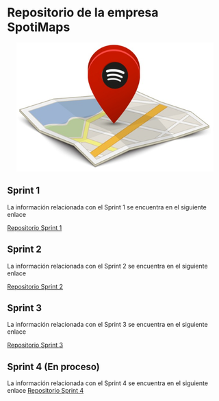 # Repositorio de la empresa SpotiMaps
<p align="center">
  <img width="460" height="300" src="https://github.com/NLopezT04/isi-SpotiMaps/blob/Sprint1/LOGO.jpeg">
</p>

## Sprint 1
La información relacionada con el Sprint 1 se encuentra en el siguiente enlace

[Repositorio Sprint 1](https://github.com/NLopezT04/isi-SpotiMaps/tree/Sprint1)

## Sprint 2
La información relacionada con el Sprint 2 se encuentra en el siguiente enlace

[Repositorio Sprint 2](https://github.com/NLopezT04/isi-SpotiMaps/tree/Sprint2)

## Sprint 3
La información relacionada con el Sprint 3 se encuentra en el siguiente enlace

[Repositorio Sprint 3](https://github.com/NLopezT04/isi-SpotiMaps/tree/Sprint3)

## Sprint 4 (En proceso)
La información relacionada con el Sprint 4 se encuentra en el siguiente enlace
[Repositorio Sprint 4](https://github.com/NLopezT04/isi-SpotiMaps/tree/Sprint4)

